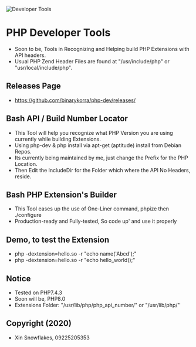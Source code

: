 ![Developer Tools](https://github.com/binarykorra/php-dev/blob/main/php_api.png?raw=true)

# PHP Developer Tools

* Soon to be, Tools in Recognizing and Helping build PHP Extensions with API headers.
* Usual PHP Zend Header Files are found at "/usr/include/php" or "usr/local/include/php".

## Releases Page

* https://github.com/binarykorra/php-dev/releases/

## Bash API / Build Number Locator

* This Tool will help you recognize what PHP Version you are using currently while building Extensions.
* Using php-dev & php install via apt-get (aptitude) install from Debian Repos.
* Its currently being maintained by me, just change the Prefix for the PHP Location.
* Then Edit the IncludeDir for the Folder which where the API No Headers, reside.

## Bash PHP Extension's Builder

* This Tool eases up the use of One-Liner command, phpize then ./configure
* Production-ready and Fully-tested, So code up' and use it properly

## Demo, to test the Extension

* php -dextension=hello.so -r "echo name('Abcd');"
* php -dextension=hello.so -r "echo hello_world();"

## Notice

* Tested on PHP7.4.3
* Soon will be, PHP8.0
* Extensions Folder: "/usr/lib/php/php_api_number/" or "/usr/lib/php/"

## Copyright (2020)

* Xin Snowflakes, 09225205353
